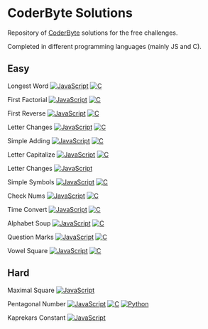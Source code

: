 # CoderByte Solutions

Repository of [CoderByte](https://www.coderbyte.com/) solutions for the free challenges.


Completed in different programming languages (mainly JS and C).


## Easy
Longest Word [![JavaScript](https://img.shields.io/badge/JavaScript-solved-brightgreen.svg)](https://www.coderbyte.com/results/Samleo:Longest%20Word:JavaScript) [![C](https://img.shields.io/badge/C-solved-brightgreen.svg)](https://www.coderbyte.com/results/Samleo:Longest%20Word:C)


First Factorial [![JavaScript](https://img.shields.io/badge/JavaScript-solved-brightgreen.svg)](https://www.coderbyte.com/results/Samleo:First%20Factorial:JavaScript) [![C](https://img.shields.io/badge/C-solved-brightgreen.svg)](https://www.coderbyte.com/results/Samleo:First%20Factorial:C)

First Reverse [![JavaScript](https://img.shields.io/badge/JavaScript-solved-brightgreen.svg)](https://www.coderbyte.com/results/Samleo:First%20Reverse:JavaScript) [![C](https://img.shields.io/badge/C-solved-brightgreen.svg)](https://www.coderbyte.com/results/Samleo:First%20Reverse:C)

Letter Changes [![JavaScript](https://img.shields.io/badge/JavaScript-solved-brightgreen.svg)](https://www.coderbyte.com/results/Samleo:Letter%20Changes:JavaScript) [![C](https://img.shields.io/badge/C-solved-brightgreen.svg)](https://www.coderbyte.com/results/Samleo:Letter%20Changes:C)

Simple Adding [![JavaScript](https://img.shields.io/badge/JavaScript-solved-brightgreen.svg)](https://www.coderbyte.com/results/Samleo:Simple%20Adding:JavaScript) [![C](https://img.shields.io/badge/C-solved-brightgreen.svg)](https://www.coderbyte.com/results/Samleo:Simple%20Adding:C)

Letter Capitalize [![JavaScript](https://img.shields.io/badge/JavaScript-solved-brightgreen.svg)](https://www.coderbyte.com/results/Samleo:Letter%20Capitalize:JavaScript) [![C](https://img.shields.io/badge/C-solved-brightgreen.svg)](https://www.coderbyte.com/results/Samleo:Letter%20Capitalize:C)

Letter Changes [![JavaScript](https://img.shields.io/badge/JavaScript-solved-brightgreen.svg)](https://www.coderbyte.com/results/Samleo:Letter%20Changes:JavaScript)

Simple Symbols [![JavaScript](https://img.shields.io/badge/JavaScript-solved-brightgreen.svg)](https://www.coderbyte.com/results/Samleo:Simple%20Symbols:JavaScript) [![C](https://img.shields.io/badge/C-solved-brightgreen.svg)](https://www.coderbyte.com/results/Samleo:Simple%20Symbols:C)

Check Nums [![JavaScript](https://img.shields.io/badge/JavaScript-solved-brightgreen.svg)](https://www.coderbyte.com/results/Samleo:Check%20Nums:JavaScript) [![C](https://img.shields.io/badge/C-solved-brightgreen.svg)](https://www.coderbyte.com/results/Samleo:Check%20Nums:C)

Time Convert [![JavaScript](https://img.shields.io/badge/JavaScript-solved-brightgreen.svg)](https://www.coderbyte.com/results/Samleo:Time%20Convert:JavaScript) [![C](https://img.shields.io/badge/C-solved-brightgreen.svg)](https://www.coderbyte.com/results/Samleo:Time%20Convert:C)

Alphabet Soup [![JavaScript](https://img.shields.io/badge/JavaScript-solved-brightgreen.svg)](https://www.coderbyte.com/results/Samleo:Alphabet%20Soup:JavaScript) [![C](https://img.shields.io/badge/C-solved-brightgreen.svg)](https://www.coderbyte.com/results/Samleo:Alphabet%20Soup:C)

Question Marks [![JavaScript](https://img.shields.io/badge/JavaScript-solved-brightgreen.svg)](https://www.coderbyte.com/results/Samleo:Question%20Marks:JavaScript) [![C](https://img.shields.io/badge/C-solved-green.svg)](https://www.coderbyte.com/results/Samleo:Question%20Marks:C)

Vowel Square [![JavaScript](https://img.shields.io/badge/JavaScript-solved-brightgreen.svg)](https://www.coderbyte.com/results/Samleo:Vowel%20Square:JavaScript) [![C](https://img.shields.io/badge/C-solved-green.svg)](https://www.coderbyte.com/results/Samleo:Vowel%20Square:C)


## Hard
Maximal Square [![JavaScript](https://img.shields.io/badge/JavaScript-solved-brightgreen.svg)](https://www.coderbyte.com/results/Samleo:Maximal%20Square:JavaScript)

Pentagonal Number [![JavaScript](https://img.shields.io/badge/JavaScript-solved-brightgreen.svg)](https://www.coderbyte.com/results/Samleo:Pentagonal%20Number:JavaScript) [![C](https://img.shields.io/badge/C-solved-brightgreen.svg)](https://www.coderbyte.com/results/Samleo:Pentagonal%20Number:C) [![Python](https://img.shields.io/badge/Python-solved-brightgreen.svg)](https://www.coderbyte.com/results/Samleo:Pentagonal%20Number:Python)

Kaprekars Constant [![JavaScript](https://img.shields.io/badge/JavaScript-solved-brightgreen.svg)](https://www.coderbyte.com/results/Samleo:Kaprekars%20Constant:JavaScript)
